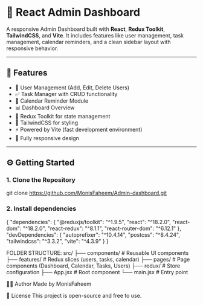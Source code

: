 # 🚀 React Admin Dashboard

A responsive Admin Dashboard built with **React**, **Redux Toolkit**, **TailwindCSS**, and **Vite**. It includes features like user management, task management, calendar reminders, and a clean sidebar layout with responsive behavior.

---

## 📂 Features

- 🧑 User Management (Add, Edit, Delete Users)
- ✅ Task Manager with CRUD functionality
- 📅 Calendar Reminder Module
- 📊 Dashboard Overview
- 🔀 Redux Toolkit for state management
- 💨 TailwindCSS for styling
- ⚡ Powered by Vite (fast development environment)
- 📱 Fully responsive design

---

## ⚙️ Getting Started

### 1. Clone the Repository

git clone https://github.com/MonisFaheem/Admin-dashboard.git

### 2. Install dependencies
{
  "dependencies": {
    "@reduxjs/toolkit": "^1.9.5",
    "react": "^18.2.0",
    "react-dom": "^18.2.0",
    "react-redux": "^8.1.1",
    "react-router-dom": "^6.12.1"
  },
  "devDependencies": {
    "autoprefixer": "^10.4.14",
    "postcss": "^8.4.24",
    "tailwindcss": "^3.3.2",
    "vite": "^4.3.9"
  }
}

FOLDER STRUCTURE:
src/
├── components/       # Reusable UI components
├── features/         # Redux slices (users, tasks, calendar)
├── pages/            # Page components (Dashboard, Calendar, Tasks, Users)
├── redux/            # Store configuration
├── App.jsx           # Root component
└── main.jsx          # Entry point

🧑‍💻 Author
Made by MonisFaheem

📝 License
This project is open-source and free to use.



